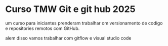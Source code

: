 # Curso TMW Git e git hub 2025

um curso para iniciantes prenderam  trabalhar om versionamento de codigo e repositories remotos com GitHub.

alem disso vamos trabalhar com gitflow e visual studio code